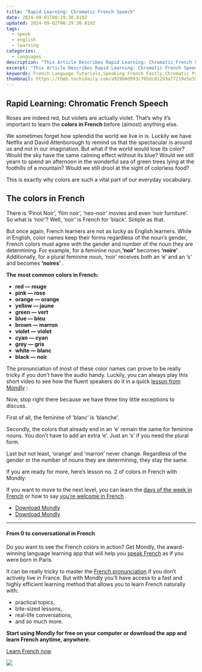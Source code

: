 ```yaml
---
title: "Rapid Learning: Chromatic French Speech"
date: 2024-09-01T00:29:30.819Z
updated: 2024-09-02T00:29:30.819Z
tags:
  - speak
  - english
  - learning
categories:
  - languages
description: "This Article Describes Rapid Learning: Chromatic French Speech"
excerpt: "This Article Describes Rapid Learning: Chromatic French Speech"
keywords: French Language Tutorials,Speaking French Fastly,Chromatic Pronunciation Guide for French,Fast Learning Techniques for French Speech,Accent Mastery,Quick French Pronunciation Strategies,Rapid French Speaking Mastery
thumbnail: https://thmb.techidaily.com/a929b0d993c705dcd1293af7219e5e597567df393d17dd26d0130a00b3701a6a.JPG
---
```


## Rapid Learning: Chromatic French Speech

 Roses are indeed red, but violets are actually violet. That’s why it’s important to learn the **colors in French** before (almost) anything else.

 We sometimes forget how splendid the world we live in is. Luckily we have Netflix and David Attenborough to remind us that the spectacular is around us and not in our imagination. But what if the world would lose its color? Would the sky have the same calming effect without its blue? Would we still yearn to spend an afternoon in the wonderful sea of green trees lying at the foothills of a mountain? Would we still drool at the sight of colorless food?

 This is exactly why colors are such a vital part of our everyday vocabulary.

## The colors in French

 There is ‘Pinot Noir’, ‘film noir’, ‘neo-noir’ movies and even ‘noir furniture’. So what is ‘noir’? Well, ‘noir’ is French for ‘black’. Simple as that.

 But once again, French learners are not as lucky as English learners. While in English, color names keep their forms regardless of the noun’s gender, French colors must agree with the gender and number of the noun they are determining. For example, for a feminine noun,**‘noir’** becomes **‘noire’** . Additionally, for a plural feminine noun, ‘noir’ receives both an ‘e’ and an ‘s’ and becomes **‘noires’** .

**The** **most common** **colors in French:**

* **red — rouge**
* **pink — rose**
* **orange — orange**
* **yellow — jaune**
* **green — vert**
* **blue — bleu**
* **brown — marron**
* **violet — violet**
* **cyan — cyan**
* **grey — gris**
* **white — blanc**
* **black — noir**

 The pronunciation of most of these color names can prove to be really tricky if you don’t have the audio handy. Luckily, you can always play this short video to see how the fluent speakers do it in a quick [lesson from Mondly](https://app.adjust.io/5ixfg4k?campaign=blog-post-id-6381&fallback=https%3A%2F%2Fapp.mondly.com?avangate%5Fsrc=blog-post-id-6381?mother%5Flang=en%5Fus?target%5Flang=fr&redirect%5Fandroid=https%3A%2F%2Fplay.google.com%2Fstore%2Fapps%2Fdetails%3Fid%3Dcom.atistudios.mondly.languages&redirect%5Fios=https%3A%2F%2Fitunes.apple.com%2Fapp%2Fid987873536&redirect%5Fmacos=https%3A%2F%2Fapp.mondly.com?avangate%5Fsrc=blog-post-id-6381?mother%5Flang=en%5Fus?target%5Flang=fr) :

 Now, stop right there because we have three tiny little exceptions to discuss.

First of all, the feminine of ‘blanc’ is ‘blanche’.

 Secondly, the colors that already end in an ‘e’ remain the same for feminine nouns. You don’t have to add an extra ‘e’. Just an ‘s’ if you need the plural form.

 Last but not least, ‘orange’ and ‘marron’ never change. Regardless of the gender or the number of nouns they are determining, they stay the same.

 If you are ready for more, here’s lesson no. 2 of colors in French with Mondly:

 If you want to move to the next level, you can learn the [days of the week in French](https://shop.mondly.com/affiliate.php?ACCOUNT=ATISTUDI&AFFILIATE=108875&PATH=https://www.mondly.com?AFFILIATE=108875) or how to say [you’re welcome in French](https://shop.mondly.com/affiliate.php?ACCOUNT=ATISTUDI&AFFILIATE=108875&PATH=https://www.mondly.com?AFFILIATE=108875) .

* [Download Mondly](https://www.facebook.com/sharer/sharer.php?u=https%3A%2F%2Fwww.mondly.com%2Fblog%2Fcolors-in-french%2F&t=The+Colors+in+French+%E2%80%93+Quick+Pronunciation+Guide "Share on Facebook")
* [Download Mondly](https://shop.mondly.com/affiliate.php?ACCOUNT=ATISTUDI&AFFILIATE=108875&PATH=https://www.mondly.com?AFFILIATE=108875)

---

#### From 0 to conversational in French

 Do you want to see the French colors in action? Get Mondly, the award-winning language learning app that will help you [speak French](https://shop.mondly.com/affiliate.php?ACCOUNT=ATISTUDI&AFFILIATE=108875&PATH=https://www.mondly.com?AFFILIATE=108875) as if you were born in Paris.

 It can be really tricky to master the [French pronunciation](https://shop.mondly.com/affiliate.php?ACCOUNT=ATISTUDI&AFFILIATE=108875&PATH=https://www.mondly.com?AFFILIATE=108875) if you don’t actively live in France. But with Mondly you’ll have access to a fast and highly efficient learning method that allows you to learn French naturally with:

* practical topics,
* bite-sized lessons,
* real-life conversations,
* and so much more.

 **Start using Mondly for free on your computer or download the app and learn French anytime, anywhere.**

[Learn French now](https://adjt.mondly.com/5ixfg4k?campaign=blog-post-id-6381&fallback=https%3A%2F%2Fapp.mondly.com%3Futm%5Fmedium%3Dblog%5Fblog-post-id-6381%26utm%5Fsource%3Dblog-post-id-6381&redirect%5Fmacos=https%3A%2F%2Fapp.mondly.com%3Futm%5Fmedium%3Dblog%5Fblog-post-id-6381%26utm%5Fsource%3Dblog-post-id-6381&redirect%5Fandroid=https%3A%2F%2Fplay.google.com%2Fstore%2Fapps%2Fdetails%3Fid%3Dcom.atistudios.mondly.languages%3Futm%5Fmedium%3Dblog%5Fblog-post-id-6381%26utm%5Fsource%3Dblog-post-id-6381&redirect%5Fios=https%3A%2F%2Fapps.apple.com%2Fapp%2Fapple-store%2Fid987873536%3Fpt%3D78954800%26ct%3Dblog-post-id-6381%26mt%3D8 "Learn French now")

<ins class="adsbygoogle"
     style="display:block"
     data-ad-format="autorelaxed"
     data-ad-client="ca-pub-7571918770474297"
     data-ad-slot="1223367746"></ins>



<ins class="adsbygoogle"
     style="display:block"
     data-ad-client="ca-pub-7571918770474297"
     data-ad-slot="8358498916"
     data-ad-format="auto"
     data-full-width-responsive="true"></ins>



<!-- affiliate ads begin -->
<a href="https://shop.systoolsgroup.com/affiliate.php?ACCOUNT=SYSTOOBY&AFFILIATE=108875&PATH=https%3A%2F%2Fwww.systoolsgroup.com%3FAFFILIATE%3D108875%26RESOURCE%3DSysTools%2BGmail%2BBackup"><img src="https://www.systoolsgroup.com/box/gmail-backup.png" border="0"></a>
<!-- affiliate ads end -->